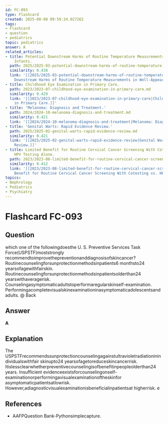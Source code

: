 ```yaml
---
id: FC-093
type: Flashcard
created: 2025-08-08 09:59:24.027262
tags:
- Flashcard
- question
- pediatrics
topic: pediatrics
answer: A
related_articles:
- title: Potential Downstream Harms of Routine Temperature Measurements in Well-Appearing
    Infants.
  path: 2025/2025-03-potential-downstream-harms-of-routine-temperature-measuremen.md
  similarity: 0.438
  link: '[[2025/2025-03-potential-downstream-harms-of-routine-temperature-measuremen|Potential
    Downstream Harms of Routine Temperature Measurements in Well-Appearing Infants.]]'
- title: Childhood Eye Examination in Primary Care.
  path: 2023/2023-07-childhood-eye-examination-in-primary-care.md
  similarity: 0.429
  link: '[[2023/2023-07-childhood-eye-examination-in-primary-care|Childhood Eye Examination
    in Primary Care.]]'
- title: 'Melanoma: Diagnosis and Treatment.'
  path: 2024/2024-10-melanoma-diagnosis-and-treatment.md
  similarity: 0.421
  link: '[[2024/2024-10-melanoma-diagnosis-and-treatment|Melanoma: Diagnosis and Treatment.]]'
- title: 'Genital Warts: Rapid Evidence Review.'
  path: 2025/2025-02-genital-warts-rapid-evidence-review.md
  similarity: 0.421
  link: '[[2025/2025-02-genital-warts-rapid-evidence-review|Genital Warts: Rapid Evidence
    Review.]]'
- title: Limited Benefit for Routine Cervical Cancer Screening With Cotesting vs.
    HPV Testing Alone.
  path: 2023/2023-08-limited-benefit-for-routine-cervical-cancer-screening-with-c.md
  similarity: 0.412
  link: '[[2023/2023-08-limited-benefit-for-routine-cervical-cancer-screening-with-c|Limited
    Benefit for Routine Cervical Cancer Screening With Cotesting vs. HPV Testing Alone.]]'
topics:
- Nephrology
- Pediatrics
- Psychiatry
---
```


# Flashcard FC-093

## Question

which one of the followingdoesthe U. S. Preventive Services Task Force(USPSTF)moststrongly recommendtoimprovethepreventionanddiagnosisofskincancer? Routinecounselingforsunprotectionmethodsinpatients6 monthsto24 yearsofagewithfairskin. Routinecounselingforsunprotectionmethodsinpatientsolderthan24 yearswithaveragerisk. Counselingasymptomaticadultstoperformaregularskinself-examination. Performingacompletevisualskinexaminationinasymptomaticadolescentsandadults. @ Back

## Answer

**A**

## Explanation

The USPSTFrecommendssunprotectioncounselingagainstultravioletradiationinindividualswithfair skinupto24 yearsofagetoreduceskincancerrisk. Itislessclearwhetherpreventivecounselingisofbenefitinpeopleolderthan24 years. Insufficient evidenceexistsforcounselingonself-examinationorperformingavisualexaminationoftheskinfor asymptomaticpatientsatlowrisk. However,adiagnosticvisualexaminationisbeneficialinpatientsat higherrisk. e

## References

- AAFPQuestion Bank-Pythonsimplecapture.

